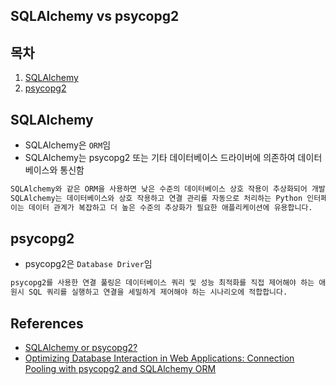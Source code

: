 ## SQLAlchemy vs psycopg2

## 목차

1. [SQLAlchemy](#sqlalchemy)
1. [psycopg2](#psycopg2)

## SQLAlchemy

- SQLAlchemy은 `ORM`임
- SQLAlchemy는 psycopg2 또는 기타 데이터베이스 드라이버에 의존하여 데이터베이스와 통신함

```bash
SQLAlchemy와 같은 ORM을 사용하면 낮은 수준의 데이터베이스 상호 작용이 추상화되어 개발자 친화적이 됩니다.
SQLAlchemy는 데이터베이스와 상호 작용하고 연결 관리를 자동으로 처리하는 Python 인터페이스를 제공하여 데이터베이스 작업을 단순화합니다.
이는 데이터 관계가 복잡하고 더 높은 수준의 추상화가 필요한 애플리케이션에 유용합니다.
```

## psycopg2

- psycopg2은 `Database Driver`임

```bash
psycopg2를 사용한 연결 풀링은 데이터베이스 쿼리 및 성능 최적화를 직접 제어해야 하는 애플리케이션에 이상적입니다.
원시 SQL 쿼리를 실행하고 연결을 세밀하게 제어해야 하는 시나리오에 적합합니다.
```

## References

- [SQLAlchemy or psycopg2?](https://stackoverflow.com/questions/8588126/sqlalchemy-or-psycopg2)
- [Optimizing Database Interaction in Web Applications: Connection Pooling with psycopg2 and SQLAlchemy ORM](https://medium.com/datauniverse/optimizing-database-interaction-in-web-applications-connection-pooling-with-psycopg2-and-c56b37d155f8)
